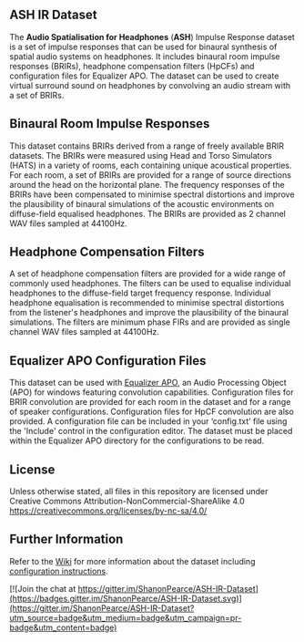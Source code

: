 ## ASH IR Dataset
The **Audio Spatialisation for Headphones** (**ASH**) Impulse Response dataset is a set of impulse responses that can be used for binaural synthesis of spatial audio systems on headphones. It includes binaural room impulse responses (BRIRs), headphone compensation filters (HpCFs) and configuration files for Equalizer APO. The dataset can be used to create virtual surround sound on headphones by convolving an audio stream with a set of BRIRs.

## Binaural Room Impulse Responses
This dataset contains BRIRs derived from a range of freely available BRIR datasets. The BRIRs were measured using Head and Torso Simulators (HATS) in a variety of rooms, each containing unique acoustical properties. For each room, a set of BRIRs are provided for a range of source directions around the head on the horizontal plane. The frequency responses of the BRIRs have been compensated to minimise spectral distortions and improve the plausibility of binaural simulations of the acoustic environments on diffuse-field equalised headphones. The BRIRs are provided as 2 channel WAV files sampled at 44100Hz.

## Headphone Compensation Filters
A set of headphone compensation filters are provided for a wide range of commonly used headphones. The filters can be used to equalise individual headphones to the diffuse-field target frequency response. Individual headphone equalisation is recommended to minimise spectral distortions from the listener's headphones and improve the plausibility of the binaural simulations. The filters are minimum phase FIRs and are provided as single channel WAV files sampled at 44100Hz. 

## Equalizer APO Configuration Files
This dataset can be used with [Equalizer APO](https://sourceforge.net/projects/equalizerapo/), an Audio Processing Object (APO) for windows featuring convolution capabilities. Configuration files for BRIR convolution are provided for each room in the dataset and for a range of speaker configurations. Configuration files for HpCF convolution are also provided. A configuration file can be included in your ‘config.txt’ file using the 'Include' control in the configuration editor. The dataset must be placed within the Equalizer APO directory for the configurations to be read.

## License
Unless otherwise stated, all files in this repository are licensed under Creative Commons Attribution-NonCommercial-ShareAlike 4.0 https://creativecommons.org/licenses/by-nc-sa/4.0/

## Further Information
Refer to the [Wiki](https://github.com/ShanonPearce/ASH-IR-Dataset/wiki) for more information about the dataset including [configuration instructions](https://github.com/ShanonPearce/ASH-IR-Dataset/wiki/Equalizer-APO-Configuration).

[![Join the chat at https://gitter.im/ShanonPearce/ASH-IR-Dataset](https://badges.gitter.im/ShanonPearce/ASH-IR-Dataset.svg)](https://gitter.im/ShanonPearce/ASH-IR-Dataset?utm_source=badge&utm_medium=badge&utm_campaign=pr-badge&utm_content=badge)

